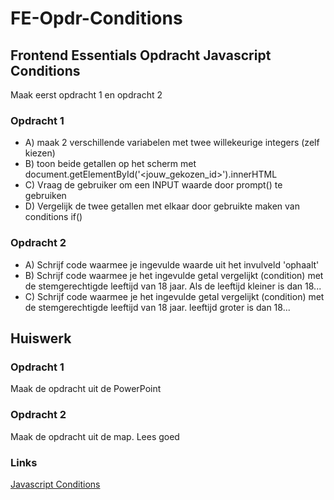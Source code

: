 # FE-Opdr-Conditions
## Frontend Essentials Opdracht Javascript Conditions

Maak eerst opdracht 1 en opdracht 2

### Opdracht 1
 * A) maak 2 verschillende variabelen met twee willekeurige integers (zelf kiezen)
 * B) toon beide getallen op het scherm met document.getElementById('<jouw_gekozen_id>').innerHTML
 * C) Vraag de gebruiker om een INPUT waarde door prompt() te gebruiken
 * D) Vergelijk de twee getallen met elkaar door gebruikte maken van conditions  if() 
 
 ### Opdracht 2 
 * A) Schrijf code waarmee je ingevulde waarde uit het invulveld 'ophaalt'
 * B) Schrijf code waarmee je het ingevulde getal vergelijkt (condition) met de stemgerechtigde leeftijd van 18 jaar. Als de       leeftijd kleiner is dan 18...
 * C) Schrijf code waarmee je het ingevulde getal vergelijkt (condition) met de stemgerechtigde leeftijd van 18 jaar. leeftijd groter is dan 18...

## Huiswerk

### Opdracht 1
Maak de opdracht uit de PowerPoint
### Opdracht 2
Maak de opdracht uit de map. Lees goed


### Links
[Javascript Conditions](https://www.tutorialsteacher.com/javascript/javascript-if-else-condition)
